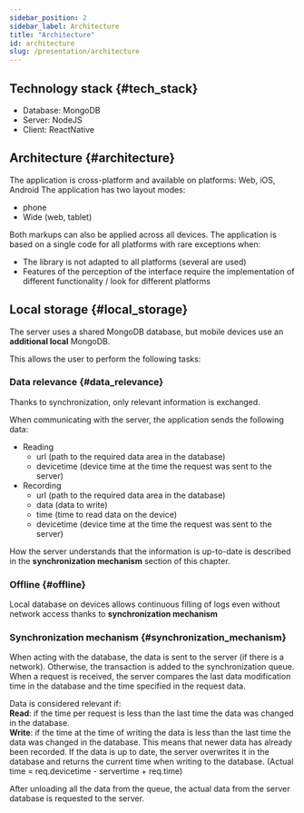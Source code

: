 ```yaml
---
sidebar_position: 2
sidebar_label: Architecture
title: "Architecture"
id: architecture
slug: /presentation/architecture
---
```


## Technology stack {#tech_stack}

- Database: MongoDB
- Server: NodeJS
- Client: ReactNative

## Architecture {#architecture}

The application is cross-platform and available on platforms: Web, iOS, Android
The application has two layout modes:

- phone
- Wide (web, tablet)

Both markups can also be applied across all devices.
The application is based on a single code for all platforms with rare exceptions when:

- The library is not adapted to all platforms (several are used)
- Features of the perception of the interface require the implementation of different functionality / look for different platforms

## Local storage {#local_storage}

The server uses a shared MongoDB database, but mobile devices use an **additional local** MongoDB.

This allows the user to perform the following tasks:

### Data relevance {#data_relevance}

Thanks to synchronization, only relevant information is exchanged.

When communicating with the server, the application sends the following data:

- Reading
  - url (path to the required data area in the database)
  - devicetime (device time at the time the request was sent to the server)
- Recording
  - url (path to the required data area in the database)
  - data (data to write)
  - time (time to read data on the device)
  - devicetime (device time at the time the request was sent to the server)

How the server understands that the information is up-to-date is described in the **synchronization mechanism** section of this chapter.

### Offline {#offline}

Local database on devices allows continuous filling of logs even without network access thanks to **synchronization mechanism**

### Synchronization mechanism {#synchronization_mechanism}

When acting with the database, the data is sent to the server (if there is a network). Otherwise, the transaction is added to the synchronization queue. When a request is received, the server compares the last data modification time in the database and the time specified in the request data.

Data is considered relevant if:  
**Read**: if the time per request is less than the last time the data was changed in the database.  
**Write**: if the time at the time of writing the data is less than the last time the data was changed in the database. This means that newer data has already been recorded. If the data is up to date, the server overwrites it in the database and returns the current time when writing to the database. (Actual time = req.devicetime - servertime + req.time)

After unloading all the data from the queue, the actual data from the server database is requested to the server.
